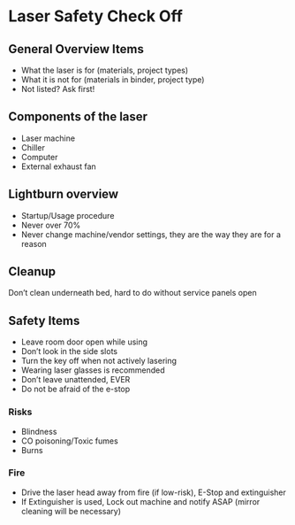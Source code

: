 # Laser Safety Check Off

## General Overview Items

- What the laser is for (materials, project types)
- What it is not for (materials in binder, project type)
- Not listed? Ask first!

## Components of the laser

- Laser machine
- Chiller
- Computer
- External exhaust fan

## Lightburn overview

- Startup/Usage procedure
- Never over 70%
- Never change machine/vendor settings, they are the way they are for a reason

## Cleanup

Don’t clean underneath bed, hard to do without service panels open

## Safety Items

- Leave room door open while using
- Don’t look in the side slots
- Turn the key off when not actively lasering
- Wearing laser glasses is recommended
- Don’t leave unattended, EVER
- Do not be afraid of the e-stop

### Risks

- Blindness
- CO poisoning/Toxic fumes
- Burns

### Fire

- Drive the laser head away from fire (if low-risk), E-Stop and extinguisher
- If Extinguisher is used, Lock out machine and notify ASAP (mirror cleaning will be necessary)
